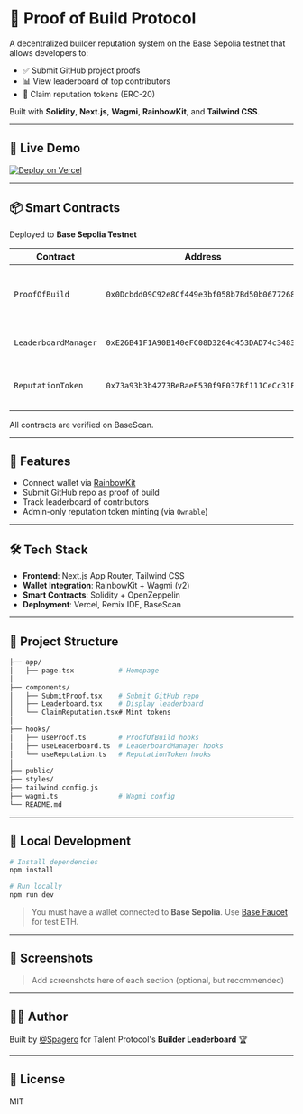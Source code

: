 # 🧱 Proof of Build Protocol

A decentralized builder reputation system on the Base Sepolia testnet that allows developers to:

- ✅ Submit GitHub project proofs
- 📊 View leaderboard of top contributors
- 🏅 Claim reputation tokens (ERC-20)

Built with **Solidity**, **Next.js**, **Wagmi**, **RainbowKit**, and **Tailwind CSS**.

---

## 🚀 Live Demo

[![Deploy on Vercel](https://vercel.com/button)](https://vercel.com)

---

## 📦 Smart Contracts

Deployed to **Base Sepolia Testnet**

| Contract | Address | Description |
|---------|---------|-------------|
| `ProofOfBuild` | `0x0Dcbdd09C92e8Cf449e3bf058b7Bd50b0677268a` | Lets builders submit GitHub repo proof |
| `LeaderboardManager` | `0xE26B41F1A90B140eFC08D3204d453DAD74c34839` | Tracks and ranks builders |
| `ReputationToken` | `0x73a93b3b4273BeBaeE530f9F037Bf111CeCc31F2` | ERC-20 mintable reputation token |

All contracts are verified on BaseScan.

---

## 🧠 Features

- Connect wallet via [RainbowKit](https://rainbowkit.com)
- Submit GitHub repo as proof of build
- Track leaderboard of contributors
- Admin-only reputation token minting (via `Ownable`)

---

## 🛠 Tech Stack

- **Frontend**: Next.js App Router, Tailwind CSS
- **Wallet Integration**: RainbowKit + Wagmi (v2)
- **Smart Contracts**: Solidity + OpenZeppelin
- **Deployment**: Vercel, Remix IDE, BaseScan

---

## 📁 Project Structure

```bash
├── app/
│   ├── page.tsx           # Homepage
│
├── components/
│   ├── SubmitProof.tsx    # Submit GitHub repo
│   ├── Leaderboard.tsx    # Display leaderboard
│   └── ClaimReputation.tsx# Mint tokens
│
├── hooks/
│   ├── useProof.ts        # ProofOfBuild hooks
│   ├── useLeaderboard.ts  # LeaderboardManager hooks
│   └── useReputation.ts   # ReputationToken hooks
│
├── public/
├── styles/
├── tailwind.config.js
├── wagmi.ts               # Wagmi config
└── README.md
```

---

## 🧪 Local Development

```bash
# Install dependencies
npm install

# Run locally
npm run dev
```

> You must have a wallet connected to **Base Sepolia**. Use [Base Faucet](https://sepoliafaucet.com/base/goerli) for test ETH.

---

## 📸 Screenshots

> Add screenshots here of each section (optional, but recommended)

---

## 🧑‍💻 Author

Built by [@Spagero](https://talentprotocol.com/spagero) for Talent Protocol's **Builder Leaderboard** 🏆

---

## 📜 License

MIT

